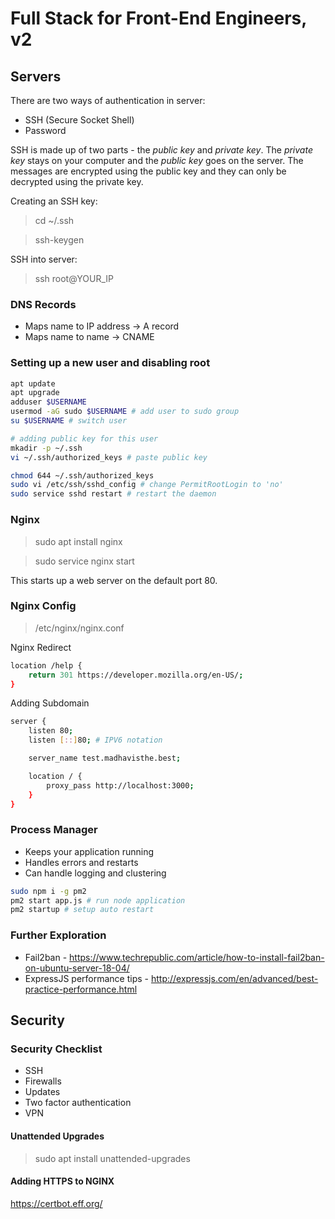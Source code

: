 # Full Stack for Front-End Engineers, v2

## Servers

There are two ways of authentication in server:

- SSH (Secure Socket Shell)
- Password

SSH is made up of two parts - the _public key_ and _private key_.
The _private key_ stays on your computer and the _public key_ goes on the server.
The messages are encrypted using the public key and they can only be decrypted using the private key.

Creating an SSH key:

> cd ~/.ssh

> ssh-keygen

SSH into server:

> ssh root@YOUR_IP

### DNS Records

- Maps name to IP address -> A record
- Maps name to name -> CNAME

### Setting up a new user and disabling root

```bash
apt update
apt upgrade
adduser $USERNAME
usermod -aG sudo $USERNAME # add user to sudo group
su $USERNAME # switch user

# adding public key for this user
mkadir -p ~/.ssh
vi ~/.ssh/authorized_keys # paste public key

chmod 644 ~/.ssh/authorized_keys
sudo vi /etc/ssh/sshd_config # change PermitRootLogin to 'no'
sudo service sshd restart # restart the daemon
```

### Nginx

> sudo apt install nginx

> sudo service nginx start

This starts up a web server on the default port 80.

### Nginx Config

> /etc/nginx/nginx.conf

Nginx Redirect

```bash
location /help {
    return 301 https://developer.mozilla.org/en-US/;
}
```

Adding Subdomain

```bash
server {
    listen 80;
    listen [::]80; # IPV6 notation

    server_name test.madhavisthe.best;

    location / {
        proxy_pass http://localhost:3000;
    }
}
```

### Process Manager

- Keeps your application running
- Handles errors and restarts
- Can handle logging and clustering

```bash
sudo npm i -g pm2
pm2 start app.js # run node application
pm2 startup # setup auto restart
```

### Further Exploration

- Fail2ban - https://www.techrepublic.com/article/how-to-install-fail2ban-on-ubuntu-server-18-04/
- ExpressJS performance tips - http://expressjs.com/en/advanced/best-practice-performance.html

## Security

### Security Checklist

- SSH
- Firewalls
- Updates
- Two factor authentication
- VPN

#### Unattended Upgrades

> sudo apt install unattended-upgrades

#### Adding HTTPS to NGINX

https://certbot.eff.org/
